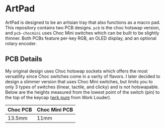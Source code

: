 # ArtPad

ArtPad is designed to be an artisian tray that also functions as a macro pad.  This repository contains two PCB designs.  `pcb` is the choc hotswap version, and `pcb-chocmini` uses Choc Mini switches which can be built to be slightly thinner.  Both PCBs feature per-key RGB, an OLED display, and an optional rotary encoder.

## PCB Details
My original design uses Choc hotswap sockets which offers the most versatility since Choc switches come in a varity of flavors.  I later decided to design a slimmer version that uses Choc Mini switches, but limits you to only 3 types of switches (linear, tactile, and clicky) and is not hotswapable.  Below are the heights measured from the lowest point of the switch (pin) to the top of the keycap ([wrk pure](https://worklouder.cc/shop/wrk-pure/) from Work Louder).

| Choc PCB | Choc Mini PCB |
|----------|---------------|
| 13.5mm | 11mm |